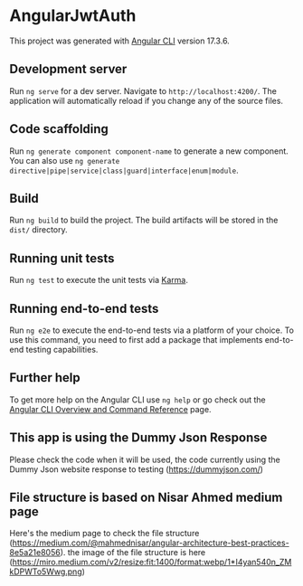 # AngularJwtAuth

This project was generated with [Angular CLI](https://github.com/angular/angular-cli) version 17.3.6.

## Development server

Run `ng serve` for a dev server. Navigate to `http://localhost:4200/`. The application will automatically reload if you change any of the source files.

## Code scaffolding

Run `ng generate component component-name` to generate a new component. You can also use `ng generate directive|pipe|service|class|guard|interface|enum|module`.

## Build

Run `ng build` to build the project. The build artifacts will be stored in the `dist/` directory.

## Running unit tests

Run `ng test` to execute the unit tests via [Karma](https://karma-runner.github.io).

## Running end-to-end tests

Run `ng e2e` to execute the end-to-end tests via a platform of your choice. To use this command, you need to first add a package that implements end-to-end testing capabilities.

## Further help

To get more help on the Angular CLI use `ng help` or go check out the [Angular CLI Overview and Command Reference](https://angular.io/cli) page.

## This app is using the Dummy Json Response
Please check the code when it will be used, the code currently using the Dummy Json website response to testing (https://dummyjson.com/)

## File structure is based on Nisar Ahmed medium page
Here's the medium page to check the file structure (https://medium.com/@mahmednisar/angular-architecture-best-practices-8e5a21e8056).
the image of the file structure is here (https://miro.medium.com/v2/resize:fit:1400/format:webp/1*I4yan540n_ZMkDPWTo5Wwg.png)